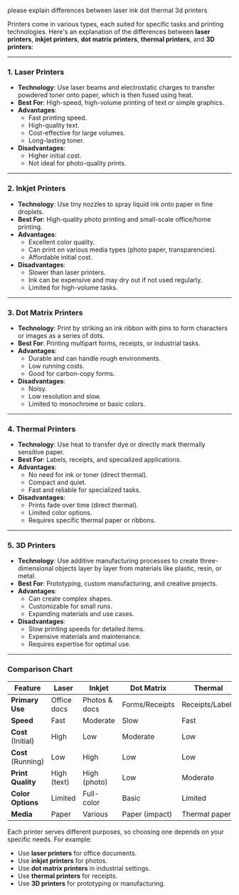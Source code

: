 please explain differences between laser ink dot thermal 3d printers

Printers come in various types, each suited for specific tasks and printing technologies. Here's an explanation of the differences between **laser printers**, **inkjet printers**, **dot matrix printers**, **thermal printers**, and **3D printers**:

---

### 1. **Laser Printers**
- **Technology**: Use laser beams and electrostatic charges to transfer powdered toner onto paper, which is then fused using heat.
- **Best For**: High-speed, high-volume printing of text or simple graphics.
- **Advantages**:
  - Fast printing speed.
  - High-quality text.
  - Cost-effective for large volumes.
  - Long-lasting toner.
- **Disadvantages**:
  - Higher initial cost.
  - Not ideal for photo-quality prints.

---

### 2. **Inkjet Printers**
- **Technology**: Use tiny nozzles to spray liquid ink onto paper in fine droplets.
- **Best For**: High-quality photo printing and small-scale office/home printing.
- **Advantages**:
  - Excellent color quality.
  - Can print on various media types (photo paper, transparencies).
  - Affordable initial cost.
- **Disadvantages**:
  - Slower than laser printers.
  - Ink can be expensive and may dry out if not used regularly.
  - Limited for high-volume tasks.

---

### 3. **Dot Matrix Printers**
- **Technology**: Print by striking an ink ribbon with pins to form characters or images as a series of dots.
- **Best For**: Printing multipart forms, receipts, or industrial tasks.
- **Advantages**:
  - Durable and can handle rough environments.
  - Low running costs.
  - Good for carbon-copy forms.
- **Disadvantages**:
  - Noisy.
  - Low resolution and slow.
  - Limited to monochrome or basic colors.

---

### 4. **Thermal Printers**
- **Technology**: Use heat to transfer dye or directly mark thermally sensitive paper.
- **Best For**: Labels, receipts, and specialized applications.
- **Advantages**:
  - No need for ink or toner (direct thermal).
  - Compact and quiet.
  - Fast and reliable for specialized tasks.
- **Disadvantages**:
  - Prints fade over time (direct thermal).
  - Limited color options.
  - Requires specific thermal paper or ribbons.

---

### 5. **3D Printers**
- **Technology**: Use additive manufacturing processes to create three-dimensional objects layer by layer from materials like plastic, resin, or metal.
- **Best For**: Prototyping, custom manufacturing, and creative projects.
- **Advantages**:
  - Can create complex shapes.
  - Customizable for small runs.
  - Expanding materials and use cases.
- **Disadvantages**:
  - Slow printing speeds for detailed items.
  - Expensive materials and maintenance.
  - Requires expertise for optimal use.

---

### Comparison Chart

| **Feature**        | **Laser**       | **Inkjet**      | **Dot Matrix**   | **Thermal**     | **3D Printer**   |
|---------------------|-----------------|-----------------|------------------|-----------------|------------------|
| **Primary Use**     | Office docs     | Photos & docs   | Forms/Receipts   | Receipts/Labels | Objects/Models   |
| **Speed**           | Fast            | Moderate        | Slow             | Fast            | Very Slow        |
| **Cost** (Initial)  | High            | Low             | Moderate         | Low             | High             |
| **Cost** (Running)  | Low             | High            | Low              | Low             | High             |
| **Print Quality**   | High (text)     | High (photo)    | Low              | Moderate        | Variable         |
| **Color Options**   | Limited         | Full-color      | Basic            | Limited         | Depends on model |
| **Media**           | Paper           | Various         | Paper (impact)   | Thermal paper   | 3D materials     |

Each printer serves different purposes, so choosing one depends on your specific needs. For example:
- Use **laser printers** for office documents.
- Use **inkjet printers** for photos.
- Use **dot matrix printers** in industrial settings.
- Use **thermal printers** for receipts.
- Use **3D printers** for prototyping or manufacturing.
